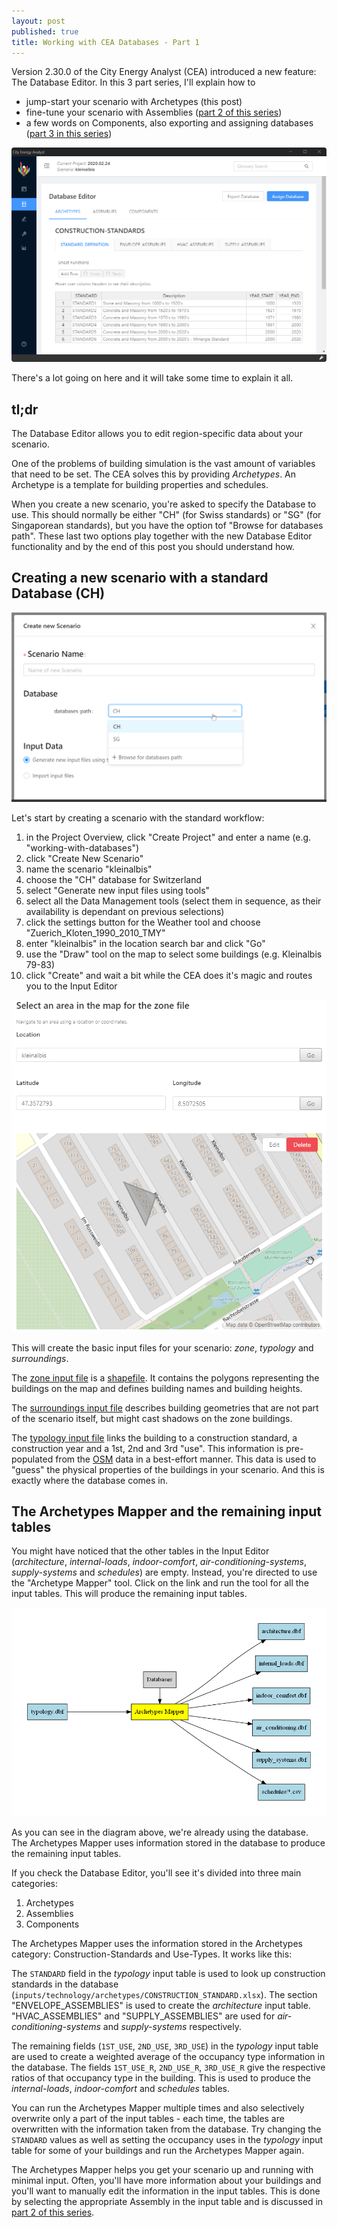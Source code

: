 ```yaml
---
layout: post
published: true
title: Working with CEA Databases - Part 1
---
```


Version 2.30.0 of the City Energy Analyst (CEA) introduced a new feature: The Database Editor. In this 3 part series, I'll explain how to

- jump-start your scenario with Archetypes (this post)
- fine-tune your scenario with Assemblies ([part 2 of this series](/cea-databases-part-2))
- a few words on Components, also exporting and assigning databases ([part 3 in this series](/cea-databases-part-3))

<!--more-->

![The Database Editor](../images/2020-02-24-cea-databases/database-editor-screenshot.png)

There's a lot going on here and it will take some time to explain it all.

## tl;dr

The Database Editor allows you to edit region-specific data about your scenario.

One of the problems of building simulation is the vast amount of variables that need to be set. The CEA solves this by providing _Archetypes_. An Archetype is a template for building properties and schedules.

When you create a new scenario, you're asked to specify the Database to use. This should normally be either "CH" (for Swiss standards) or "SG" (for Singaporean standards), but you have the option tof "Browse for databases path". These last two options play together with the new Database Editor functionality and by the end of this post you should understand how.

## Creating a new scenario with a standard Database (CH)

![Create New Scenario](../images/2020-02-24-cea-databases/create-new-scenario.png)

Let's start by creating a scenario with the standard workflow:

1. in the Project Overview, click "Create Project" and enter a name (e.g. "working-with-databases")
2. click "Create New Scenario"
3. name the scenario "kleinalbis"
4. choose the "CH" database for Switzerland
5. select "Generate new input files using tools"
6. select all the Data Management tools (select them in sequence, as their availability is dependant on previous selections)
7. click the settings button for the Weather tool and choose "Zuerich_Kloten_1990_2010_TMY"
8. enter "kleinalbis" in the location search bar and click "Go"
9. use the "Draw" tool on the map to select some buildings (e.g. Kleinalbis 79-83)
10. click "Create" and wait a bit while the CEA does it's magic and routes you to the Input Editor

![Selecting an area in the map for the zone file](../images/2020-02-24-cea-databases/select-an-area-in-the-map-for-the-zone-file.png)

This will create the basic input files for your scenario: _zone_, _typology_ and _surroundings_.

The [zone input file](https://city-energy-analyst.readthedocs.io/en/latest/input_methods.html#get-zone-geometry) is a [shapefile](https://en.wikipedia.org/wiki/Shapefile). It contains the polygons representing the buildings on the map and defines building names and building heights.

The [surroundings input file](https://city-energy-analyst.readthedocs.io/en/latest/input_methods.html#get-surroundings-geometry) describes building geometries that are not part of the scenario itself, but might cast shadows on the zone buildings.

The [typology input file](https://city-energy-analyst.readthedocs.io/en/latest/input_methods.html#get_building_typology) links the building to a construction standard, a construction year and a 1st, 2nd and 3rd "use". This information is pre-populated from the [OSM](https://en.wikipedia.org/wiki/OpenStreetMap) data in a best-effort manner. This data is used to "guess" the physical properties of the buildings in your scenario. And this is exactly where the database comes in.

## The Archetypes Mapper and the remaining input tables

You might have noticed that the other tables in the Input Editor (_architecture_, _internal-loads_, _indoor-comfort_, _air-conditioning-systems_, _supply-systems_ and _schedules_) are empty. Instead, you're directed to use the "Archetype Mapper" tool. Click on the link and run the tool for all the input tables. This will produce the remaining input tables.

![The Archetypes Mapper](../images/2020-02-24-cea-databases/archetypes-mapper.png)

As you can see in the diagram above, we're already using the database. The Archetypes Mapper uses information stored in the database to produce the remaining input tables.

If you check the Database Editor, you'll see it's divided into three main categories:

1. Archetypes
2. Assemblies
3. Components

The Archetypes Mapper uses the information stored in the Archetypes category: Construction-Standards and Use-Types. It works like this:

The `STANDARD` field in the _typology_ input table is used to look up construction standards in the database (`inputs/technology/archetypes/CONSTRUCTION_STANDARD.xlsx`). The section "ENVELOPE_ASSEMBLIES" is used to create the _architecture_ input table. "HVAC_ASSEMBLIES" and "SUPPLY_ASSEMBLIES" are used for _air-conditioning-systems_ and _supply-systems_ respectively.

The remaining fields (`1ST_USE`, `2ND_USE`, `3RD_USE`) in the _typology_ input table are used to create a weighted average of the occupancy type information in the database. The fields `1ST_USE_R`, `2ND_USE_R`, `3RD_USE_R` give the respective ratios of that occupancy type in the building. This is used to produce the _internal-loads_, _indoor-comfort_ and _schedules_ tables.

You can run the Archetypes Mapper multiple times and also selectively overwrite only a part of the input tables - each time, the tables are overwritten with the information taken from the database. Try changing the `STANDARD` values as well as setting the occupancy uses in the _typology_ input table for some of your buildings and run the Archetypes Mapper again.

The Archetypes Mapper helps you get your scenario up and running with minimal input. Often, you'll have more information about your buildings and you'll want to manually edit the information in the input tables. This is done by selecting the appropriate Assembly in the input table and is discussed in [part 2 of this series](/cea-databases-part-2).
